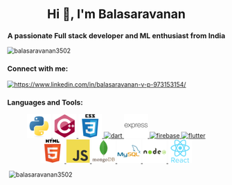 <h1 align="center">Hi 👋, I'm Balasaravanan</h1>
<h3 align="center">
  A passionate Full stack developer and ML enthusiast from India
</h3>

<p align="left">
  <img
    src="https://komarev.com/ghpvc/?username=balasaravanan3502&label=Profile%20views&color=0e75b6&style=flat"
    alt="balasaravanan3502"
  />
</p>

<!-- - 🌱 I’m currently learning **Devops** -->

<h3 align="left">Connect with me:</h3>
<p align="left">
  <a
    href="https://linkedin.com/in/https://www.linkedin.com/in/balasaravanan-v-p-973153154/"
    target="blank"
    ><img
      align="center"
      src="https://raw.githubusercontent.com/rahuldkjain/github-profile-readme-generator/master/src/images/icons/Social/linked-in-alt.svg"
      alt="https://www.linkedin.com/in/balasaravanan-v-p-973153154/"
      height="30"
  /></a>
</p>

<h3 align="left">Languages and Tools:</h3>
<p align="center">
  <a href="https://www.python.org" target="_blank" rel="noreferrer">
    <img
      src="https://raw.githubusercontent.com/devicons/devicon/master/icons/python/python-original.svg"
      alt="python"
      height="55"
    />
  </a>
  <a href="https://www.w3schools.com/cpp/" target="_blank" rel="noreferrer">
    <img
      src="https://raw.githubusercontent.com/devicons/devicon/master/icons/cplusplus/cplusplus-original.svg"
      alt="cplusplus"
      height="55"
    />
  </a>
  <a href="https://www.w3schools.com/css/" target="_blank" rel="noreferrer">
    <img
      src="https://raw.githubusercontent.com/devicons/devicon/master/icons/css3/css3-original-wordmark.svg"
      alt="css3"
      height="55"
    />
  </a>
  <a href="https://dart.dev" target="_blank" rel="noreferrer">
    <img
      src="https://www.vectorlogo.zone/logos/dartlang/dartlang-icon.svg"
      alt="dart"
      height="55"
    />
  </a>
  <a href="https://expressjs.com" target="_blank" rel="noreferrer">
    <img
      src="https://raw.githubusercontent.com/devicons/devicon/master/icons/express/express-original-wordmark.svg"
      alt="express"
      height="55"
    />
  </a>
  <a href="https://firebase.google.com/" target="_blank" rel="noreferrer">
    <img
      src="https://www.vectorlogo.zone/logos/firebase/firebase-icon.svg"
      alt="firebase"
      height="55"
    />
  </a>
  <a href="https://flutter.dev" target="_blank" rel="noreferrer">
    <img
      src="https://www.vectorlogo.zone/logos/flutterio/flutterio-icon.svg"
      alt="flutter"
      height="55"
    />
  </a>
<br>
  <a href="https://www.w3.org/html/" target="_blank" rel="noreferrer">
    <img
      src="https://raw.githubusercontent.com/devicons/devicon/master/icons/html5/html5-original-wordmark.svg"
      alt="html5"
      height="55"
    />
  </a>
  <a
    href="https://developer.mozilla.org/en-US/docs/Web/JavaScript"
    target="_blank"
    rel="noreferrer"
  >
    <img
      src="https://raw.githubusercontent.com/devicons/devicon/master/icons/javascript/javascript-original.svg"
      alt="javascript"
      height="55"
    />
  </a>
  <a href="https://www.mongodb.com/" target="_blank" rel="noreferrer">
    <img
      src="https://raw.githubusercontent.com/devicons/devicon/master/icons/mongodb/mongodb-original-wordmark.svg"
      alt="mongodb"
      height="55"
    />
  </a>
  <a href="https://www.mysql.com/" target="_blank" rel="noreferrer">
    <img
      src="https://raw.githubusercontent.com/devicons/devicon/master/icons/mysql/mysql-original-wordmark.svg"
      alt="mysql"
      height="55"
    />
  </a>
  <a href="https://nodejs.org" target="_blank" rel="noreferrer">
    <img
      src="https://raw.githubusercontent.com/devicons/devicon/master/icons/nodejs/nodejs-original-wordmark.svg"
      alt="nodejs"
      height="55"
    />
  </a>

  <a href="https://reactjs.org/" target="_blank" rel="noreferrer">
    <img
      src="https://raw.githubusercontent.com/devicons/devicon/master/icons/react/react-original-wordmark.svg"
      alt="react"
      height="55"
    />
  </a>
</p>

<!-- <p>
  <img
    align="left"
    src="https://github-readme-stats.vercel.app/api/top-langs?username=balasaravanan3502&show_icons=true&locale=en&layout=compact"
    alt="balasaravanan3502"
  />
</p> -->

<p>
  &nbsp;<img
    align="center"
    src="https://github-readme-stats.vercel.app/api?username=balasaravanan3502&show_icons=true&locale=en&theme=radical"
    alt="balasaravanan3502"
  />
</p>
